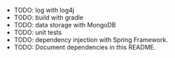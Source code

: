 * TODO: log with log4j
* TODO: build with gradle
* TODO: data storage with MongoDB
* TODO: unit tests
* TODO: dependency injection with Spring Framework.
* TODO: Document dependencies in this README.
